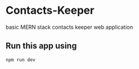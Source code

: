 # Contacts-Keeper
basic MERN stack contacts keeper web application


## Run this app using 

```
npm run dev
```
